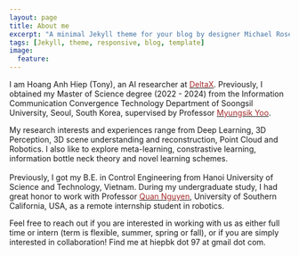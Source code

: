 ```yaml
---
layout: page
title: About me
excerpt: "A minimal Jekyll theme for your blog by designer Michael Rose."
tags: [Jekyll, theme, responsive, blog, template]
image:
  feature:
---
```


I am Hoang Anh Hiep (Tony), an AI researcher at <a href="http://deltax.ai/renewal/eng/" target="_blank"><font color="brown">DeltaX</font></a>. Previously, I obtained my Master of Science degree (2022 - 2024) from the Information Communication Convergence Technology Department of Soongsil University, Seoul, South Korea, supervised by Professor <a href="https://scholar.google.com/citations?user=TARMZOsAAAAJ&hl=vi&oi=ao/" target="_blank"><font color="brown">Myungsik Yoo</font></a>. 


My research interests and experiences range from Deep Learning, 3D Perception, 3D scene understanding and reconstruction, Point Cloud and Robotics. I also like to explore meta-learning, constrastive learning, information bottle neck theory and novel learning schemes.  
<br />
Previously, I got my B.E. in Control Engineering from Hanoi University of Science and Technology, Vietnam. During my undergraduate study, I had great honor to work with Professor <a href="https://sites.usc.edu/quann/" target="_blank"><font color="brown">Quan Nguyen</font></a>, University of Southern California, USA, as a remote internship student in robotics. 


Feel free to reach out if you are interested in working with us as either full time or intern (term is flexible, summer, spring or fall), or if you are simply interested in collaboration! Find me at hiepbk dot 97 at gmail dot com.

